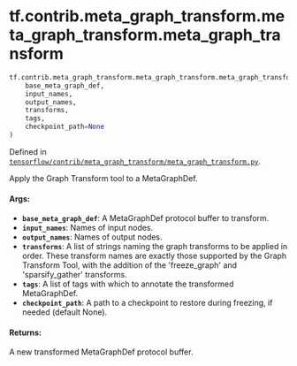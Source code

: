 <div itemscope itemtype="http://developers.google.com/ReferenceObject">
<meta itemprop="name" content="tf.contrib.meta_graph_transform.meta_graph_transform.meta_graph_transform" />
<meta itemprop="path" content="Stable" />
</div>

# tf.contrib.meta_graph_transform.meta_graph_transform.meta_graph_transform

``` python
tf.contrib.meta_graph_transform.meta_graph_transform.meta_graph_transform(
    base_meta_graph_def,
    input_names,
    output_names,
    transforms,
    tags,
    checkpoint_path=None
)
```



Defined in [`tensorflow/contrib/meta_graph_transform/meta_graph_transform.py`](/code/stable/tensorflow/contrib/meta_graph_transform/meta_graph_transform.py).

Apply the Graph Transform tool to a MetaGraphDef.

#### Args:

* <b>`base_meta_graph_def`</b>: A MetaGraphDef protocol buffer to transform.
* <b>`input_names`</b>: Names of input nodes.
* <b>`output_names`</b>: Names of output nodes.
* <b>`transforms`</b>: A list of strings naming the graph transforms to be applied in
    order.  These transform names are exactly those supported by the Graph
    Transform Tool, with the addition of the 'freeze_graph' and
    'sparsify_gather' transforms.
* <b>`tags`</b>: A list of tags with which to annotate the transformed MetaGraphDef.
* <b>`checkpoint_path`</b>: A path to a checkpoint to restore during freezing,
    if needed (default None).


#### Returns:

A new transformed MetaGraphDef protocol buffer.